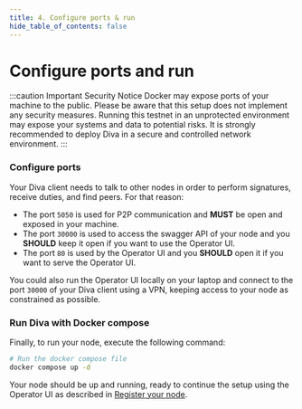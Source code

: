 ```yaml
---
title: 4. Configure ports & run
hide_table_of_contents: false
---
```


# Configure ports and run

:::caution Important Security Notice
Docker may expose ports of your machine to the public. Please be aware that this setup does not implement any security measures. Running this testnet in an unprotected environment may expose your systems and data to potential risks. It is strongly recommended to deploy Diva in a secure and controlled network environment.
:::


### Configure ports

Your Diva client needs to talk to other nodes in order to perform signatures, receive duties, and find peers. For that reason:

- The port `5050` is used for P2P communication and **MUST** be open and exposed in your machine.
- The port `30000` is used to access the swagger API of your node and you **SHOULD** keep it open if you want to use the Operator UI.
- The port `80` is used by the Operator UI and you **SHOULD** open it if you want to serve the Operator UI.

You could also run the Operator UI locally on your laptop and connect to the port `30000` of your Diva client using a VPN, keeping access to your node as constrained as possible.

### Run Diva with Docker compose
Finally, to run your node, execute the following command:

```bash
# Run the docker compose file
docker compose up -d
```

Your node should be up and running, ready to continue the setup using the Operator UI as described in [Register your node](/testnet/setup).
